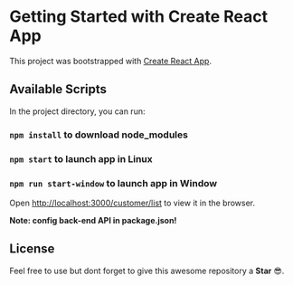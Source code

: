 # Getting Started with Create React App

This project was bootstrapped with [Create React App](https://github.com/facebook/create-react-app).

## Available Scripts

In the project directory, you can run:

### `npm install` to download node_modules
### `npm start` to launch app in Linux
### `npm run start-window` to launch app in Window

Open [http://localhost:3000/customer/list](http://localhost:3000/customer/list) to view it in the browser.

**Note: config back-end API in package.json!**


## License

Feel free to use but dont forget to give this awesome repository a **Star** :sunglasses:.
